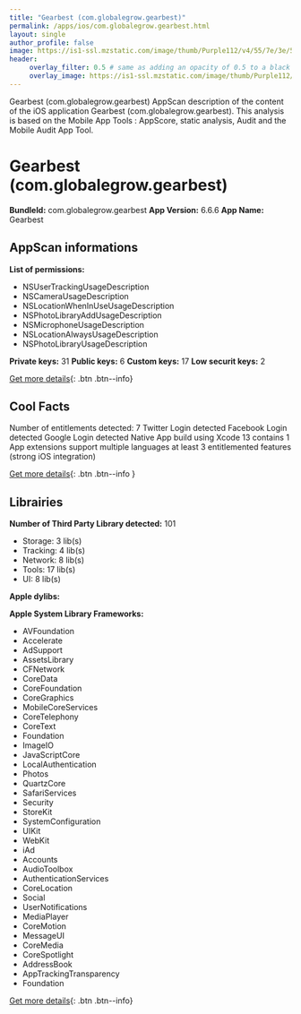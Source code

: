 ```yaml
---
title: "Gearbest (com.globalegrow.gearbest)"
permalink: /apps/ios/com.globalegrow.gearbest.html
layout: single
author_profile: false
image: https://is1-ssl.mzstatic.com/image/thumb/Purple112/v4/55/7e/3e/557e3e58-c04f-2b94-6fb6-67d47375c523/AppIcon-0-0-1x_U007emarketing-0-0-0-6-0-0-sRGB-0-0-0-GLES2_U002c0-512MB-85-220-0-0.png/512x512bb.jpg
header: 
     overlay_filter: 0.5 # same as adding an opacity of 0.5 to a black background
     overlay_image: https://is1-ssl.mzstatic.com/image/thumb/Purple112/v4/55/7e/3e/557e3e58-c04f-2b94-6fb6-67d47375c523/AppIcon-0-0-1x_U007emarketing-0-0-0-6-0-0-sRGB-0-0-0-GLES2_U002c0-512MB-85-220-0-0.png/512x512bb.jpg
---
```

Gearbest (com.globalegrow.gearbest) AppScan description of the content of the iOS application Gearbest (com.globalegrow.gearbest). This analysis is based on the Mobile App Tools : AppScore, static analysis, Audit and the Mobile Audit App Tool.

# Gearbest (com.globalegrow.gearbest)

**BundleId:** com.globalegrow.gearbest
**App Version:** 6.6.6
**App Name:** Gearbest


## AppScan informations 

**List of permissions:** 
- NSUserTrackingUsageDescription
- NSCameraUsageDescription
- NSLocationWhenInUseUsageDescription
- NSPhotoLibraryAddUsageDescription
- NSMicrophoneUsageDescription
- NSLocationAlwaysUsageDescription
- NSPhotoLibraryUsageDescription
  
  
**Private keys:** 31
**Public keys:** 6
**Custom keys:** 17
**Low securit keys:** 2
  
[Get more details](/pricing.html){: .btn .btn--info}

## Cool Facts

Number of entitlements detected: 7
Twitter Login detected
Facebook Login detected
Google Login detected
Native App
build using Xcode 13
contains 1 App extensions
support multiple languages
at least 3 entitlemented features (strong iOS integration)
  
[Get more details](/pricing.html){: .btn .btn--info }

## Librairies 
**Number of Third Party Library detected:** 101
- Storage: 3 lib(s)
- Tracking: 4 lib(s)
- Network: 8 lib(s)
- Tools: 17 lib(s)
- UI: 8 lib(s)


**Apple dylibs:**


**Apple System Library Frameworks:**
- AVFoundation
- Accelerate
- AdSupport
- AssetsLibrary
- CFNetwork
- CoreData
- CoreFoundation
- CoreGraphics
- MobileCoreServices
- CoreTelephony
- CoreText
- Foundation
- ImageIO
- JavaScriptCore
- LocalAuthentication
- Photos
- QuartzCore
- SafariServices
- Security
- StoreKit
- SystemConfiguration
- UIKit
- WebKit
- iAd
- Accounts
- AudioToolbox
- AuthenticationServices
- CoreLocation
- Social
- UserNotifications
- MediaPlayer
- CoreMotion
- MessageUI
- CoreMedia
- CoreSpotlight
- AddressBook
- AppTrackingTransparency
- Foundation


  
[Get more details](/pricing.html){: .btn .btn--info}

